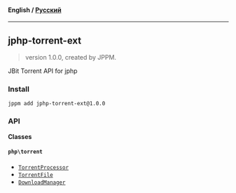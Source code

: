 #### **English** / [Русский](README.ru.md)

---

## jphp-torrent-ext
> version 1.0.0, created by JPPM.

JBit Torrent API for jphp

### Install
```
jppm add jphp-torrent-ext@1.0.0
```

### API
**Classes**

#### `php\torrent`

- [`TorrentProcessor`](https://github.com/jphp-group/jphp-torrent-ext/blob/master/api-docs/classes/php/torrent/TorrentProcessor.md)
- [`TorrentFile`](https://github.com/jphp-group/jphp-torrent-ext/blob/master/api-docs/classes/php/torrent/TorrentFile.md)
- [`DownloadManager`](https://github.com/jphp-group/jphp-torrent-ext/blob/master/api-docs/classes/php/torrent/DownloadManager.md)